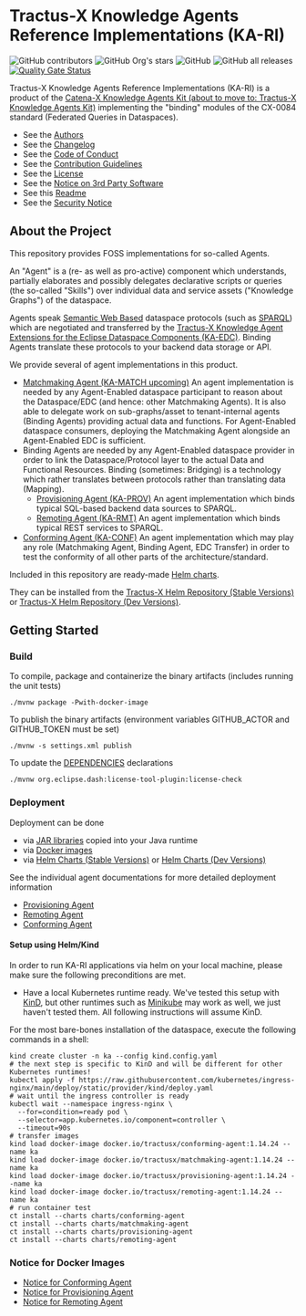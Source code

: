 <!--
 * Copyright (c) 2022,2024 Contributors to the Eclipse Foundation
 *
 * See the NOTICE file(s) distributed with this work for additional
 * information regarding copyright ownership.
 *
 * This program and the accompanying materials are made available under the
 * terms of the Apache License, Version 2.0 which is available at
 * https://www.apache.org/licenses/LICENSE-2.0.
 *
 * Unless required by applicable law or agreed to in writing, software
 * distributed under the License is distributed on an "AS IS" BASIS, WITHOUT
 * WARRANTIES OR CONDITIONS OF ANY KIND, either express or implied. See the
 * License for the specific language governing permissions and limitations
 * under the License.
 *
 * SPDX-License-Identifier: Apache-2.0
-->

# Tractus-X Knowledge Agents Reference Implementations (KA-RI)

![GitHub contributors](https://img.shields.io/github/contributors/eclipse-tractusx/knowledge-agents)
![GitHub Org's stars](https://img.shields.io/github/stars/eclipse-tractusx)
![GitHub](https://img.shields.io/github/license/eclipse-tractusx/knowledge-agents)
![GitHub all releases](https://img.shields.io/github/downloads/eclipse-tractusx/knowledge-agents/total)
[![Quality Gate Status](https://sonarcloud.io/api/project_badges/measure?project=eclipse-tractusx_knowledge-agents&metric=alert_status)](https://sonarcloud.io/summary/new_code?id=eclipse-tractusx_knowledge-agents)

Tractus-X Knowledge Agents Reference Implementations (KA-RI) is a product of the [Catena-X Knowledge Agents Kit (about to move to: Tractus-X Knowledge Agents Kit)](https://bit.ly/tractusx-agents) implementing the "binding" modules of the CX-0084 standard (Federated Queries in Dataspaces).

* See the [Authors](AUTHORS.md)
* See the [Changelog](CHANGELOG.md)
* See the [Code of Conduct](CODE_OF_CONDUCT.md)
* See the [Contribution Guidelines](CONTRIBUTING.md)
* See the [License](LICENSE)
* See the [Notice on 3rd Party Software](NOTICE.md)
* See this [Readme](README.md)
* See the [Security Notice](Security.md)

## About the Project

This repository provides FOSS implementations for so-called Agents. 

An "Agent" is a (re- as well as pro-active) component which understands, partially elaborates and possibly delegates declarative scripts or queries (the so-called "Skills") over individual data and service assets ("Knowledge Graphs") of the dataspace.

Agents speak [Semantic Web Based](https://www.w3.org/2001/sw/wiki/Main_Page) dataspace protocols (such as [SPARQL](https://www.w3.org/2001/sw/wiki/SPARQL)) which are negotiated and 
transferred by the [Tractus-X Knowledge Agent Extensions for the Eclipse Dataspace Components (KA-EDC)](https://github.com/eclipse-tractusx/knowledge-agents-edc).
Binding Agents translate these protocols to your backend data storage or API.

We provide several of agent implementations in this product. 

- [Matchmaking Agent (KA-MATCH upcoming)](matchmaking) An agent implementation is needed by any Agent-Enabled dataspace participant to reason about the Dataspace/EDC (and hence: other Matchmaking Agents). It is also able to delegate work on sub-graphs/asset to tenant-internal agents (Binding Agents) providing actual data and functions. For Agent-Enabled dataspace consumers, deploying the Matchmaking Agent alongside an Agent-Enabled EDC is sufficient.
- Binding Agents are needed by any Agent-Enabled dataspace provider in order to link the Dataspace/Protocol layer to the actual Data and Functional Resources. Binding (sometimes: Bridging) is a technology which rather translates between protocols rather than translating data (Mapping).
  - [Provisioning Agent (KA-PROV)](provisioning) An agent implementation which binds typical SQL-based backend data sources to SPARQL.
  - [Remoting Agent (KA-RMT)](remoting) An agent implementation which binds typical REST services to SPARQL.
- [Conforming Agent (KA-CONF)](conforming) An agent implementation which may play any role (Matchmaking Agent, Binding Agent, EDC Transfer) in order to test the conformity of all other parts of the architecture/standard.

Included in this repository are ready-made [Helm charts](charts). 

They can be installed from the [Tractus-X Helm Repository (Stable Versions)](https://eclipse-tractusx.github.io/charts/stable) or [Tractus-X Helm Repository (Dev Versions)](https://eclipse-tractusx.github.io/charts/dev).

## Getting Started

### Build

To compile, package and containerize the binary artifacts (includes running the unit tests)

```shell
./mvnw package -Pwith-docker-image
```

To publish the binary artifacts (environment variables GITHUB_ACTOR and GITHUB_TOKEN must be set)

```shell
./mvnw -s settings.xml publish
```

To update the [DEPENDENCIES](./DEPENDENCIES) declarations

```shell
./mvnw org.eclipse.dash:license-tool-plugin:license-check 
```

### Deployment

Deployment can be done
* via [JAR libraries](https://github.com/orgs/eclipse-tractusx/packages?repo_name=knowledge-agents&ecosystem=maven) copied into your Java runtime
* via [Docker images](https://hub.docker.com/r/tractusx) 
* via [Helm Charts (Stable Versions)](https://eclipse-tractusx.github.io/charts/stable) or [Helm Charts (Dev Versions)](https://eclipse-tractusx.github.io/charts/stable)

See the individual agent documentations for more detailed deployment information
* [Provisioning Agent](provisioning/README.md)
* [Remoting Agent](remoting/README.md)
* [Conforming Agent](conforming/README.md)

#### Setup using Helm/Kind

In order to run KA-RI applications via helm on your local machine, please make sure the following
preconditions are met.

- Have a local Kubernetes runtime ready. We've tested this setup with [KinD](https://kind.sigs.k8s.io/), but other
  runtimes such
  as [Minikube](https://minikube.sigs.k8s.io/docs/start/) may work as well, we just haven't tested them. All following
  instructions will assume KinD.

For the most bare-bones installation of the dataspace, execute the following commands in a shell:

```shell
kind create cluster -n ka --config kind.config.yaml
# the next step is specific to KinD and will be different for other Kubernetes runtimes!
kubectl apply -f https://raw.githubusercontent.com/kubernetes/ingress-nginx/main/deploy/static/provider/kind/deploy.yaml
# wait until the ingress controller is ready
kubectl wait --namespace ingress-nginx \
  --for=condition=ready pod \
  --selector=app.kubernetes.io/component=controller \
  --timeout=90s
# transfer images
kind load docker-image docker.io/tractusx/conforming-agent:1.14.24 --name ka
kind load docker-image docker.io/tractusx/matchmaking-agent:1.14.24 --name ka
kind load docker-image docker.io/tractusx/provisioning-agent:1.14.24 --name ka
kind load docker-image docker.io/tractusx/remoting-agent:1.14.24 --name ka
# run container test
ct install --charts charts/conforming-agent 
ct install --charts charts/matchmaking-agent  
ct install --charts charts/provisioning-agent
ct install --charts charts/remoting-agent 
``````

### Notice for Docker Images

* [Notice for Conforming Agent](conforming/README.md#notice-for-docker-images)
* [Notice for Provisioning Agent](provisioning/README.md#notice-for-docker-images)
* [Notice for Remoting Agent](remoting/README.md#notice-for-docker-images)

